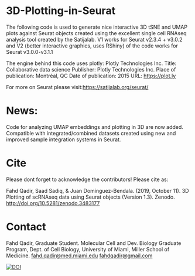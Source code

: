 # 3D-Plotting-in-Seurat

The following code is used to generate nice interactive 3D tSNE and UMAP plots against Seurat objects created using the excellent single cell RNAseq analysis tool created by the Satijalab. V1 works for Seurat v2.3.4 + v3.0.2 and V2 (better interactive graphics, uses RShiny) of the code works for Seurat v3.0.0-v3.1.1

The engine behind this code uses plotly:
Plotly Technologies Inc. Title: Collaborative data science Publisher: Plotly Technologies Inc. Place of publication: Montréal, QC Date of publication: 2015 URL: https://plot.ly

For more on Seurat please visit:https://satijalab.org/seurat/

# News:

Code for analyzing UMAP embeddings and plotting in 3D are now added. Compatible with integrated/combined datasets created using new and improved sample integration systems in Seurat.

# Cite
Please dont forget to acknowledge the contributors! Please cite as:


Fahd Qadir, Saad Sadiq, & Juan Domínguez-Bendala. (2019, October 11). 3D Plotting of scRNAseq data using Seurat objects (Version 1.3). Zenodo. http://doi.org/10.5281/zenodo.3483177

# Contact
Fahd Qadir, Graduate Student. Molecular Cell and Dev. Biology Graduate Program,
Dept. of Cell Biology, University of Miami, Miller School of Medicine.
fahd.qadir@med.miami.edu
fahdqadir@gmail.com


[![DOI](https://zenodo.org/badge/186626439.svg)](https://zenodo.org/badge/latestdoi/186626439)
